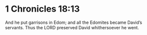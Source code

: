 # 1 Chronicles 18:13

And he put garrisons in Edom; and all the Edomites became David’s servants. Thus the LORD preserved David whithersoever he went.